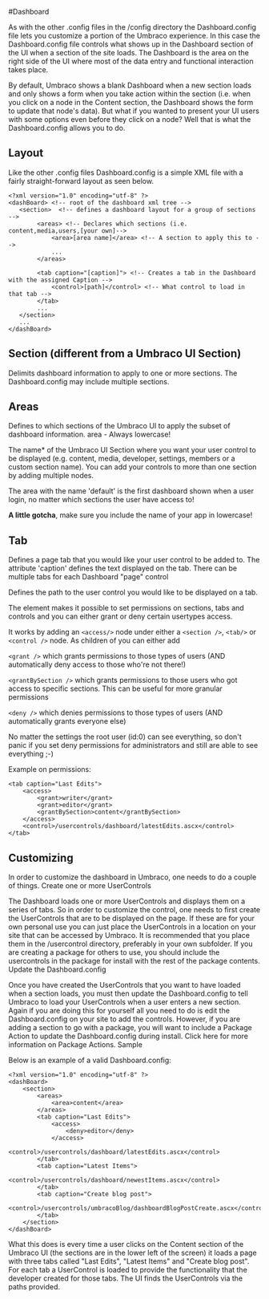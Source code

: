 #Dashboard

As with the other .config files in the /config directory the Dashboard.config file lets you customize a portion of the Umbraco experience.  In this case the Dashboard.config file controls what shows up in the Dashboard section of the UI when a section of the site loads.  The Dashboard is the area on the right side of the UI where most of the data entry and functional interaction takes place.

By default, Umbraco shows a blank Dashboard when a new section loads and only shows a form when you take action within the section (i.e. when you click on a node in the Content section, the Dashboard shows the form to update that node's data). But what if you wanted to present your UI users with some options even before they click on a node?  Well that is what the Dashboard.config allows you to do.

## Layout ##

Like the other .config files Dashboard.config is a simple XML file with a fairly straight-forward layout as seen below.

	<?xml version="1.0" encoding="utf-8" ?> 
	<dashBoard> <!-- root of the dashboard xml tree -->
	   <section>  <!-- defines a dashboard layout for a group of sections -->
	        <areas> <!-- Declares which sections (i.e. content,media,users,[your own]-->
                <area>[area name]</area> <!-- A section to apply this to -->
                ...
	        </areas>
	
	        <tab caption="[caption]"> <!-- Creates a tab in the Dashboard with the assigned Caption -->
                <control>[path]</control> <!-- What control to load in that tab -->
	        </tab>
	        ...
	   </section>
	   ...
	</dashBoard>

## Section (different from a Umbraco UI Section) ##

Delimits dashboard information to apply to one or more sections.  The Dashboard.config may include multiple sections.

## Areas ##

Defines to which sections of the Umbraco UI to apply the subset of dashboard information.
area - Always lowercase!

The name* of the Umbraco UI Section where you want your user control to be displayed (e.g. content, media, developer, settings, members or a custom section name). You can add your controls to more than one section by adding multiple <area> nodes.

The area with the name 'default' is the first dashboard shown when a user login, no matter which sections the user have access to!

**A little gotcha**, make sure you include the name of your app in lowercase! 

## Tab ##

Defines a page tab that you would like your user control to be added to. The attribute 'caption' defines the text displayed on the tab.  There can be multiple tabs for each Dashboard "page"
control

Defines the path to the user control you would like to be displayed on a tab.

The <access /> element makes it possible to set permissions on sections, tabs and controls and you can either grant or deny certain usertypes access.

It works by adding an `<access/>` node under either a `<section />`, `<tab/>` or `<control />` node. As children of <access /> you can either add

`<grant />` which grants permissions to those types of users (AND automatically deny access to those who're not there!)

`<grantBySection />` which grants permissions to those users who got access to specific sections. This can be useful for more granular permissions

`<deny />` which denies permissions to those types of users (AND automatically grants everyone else)

No matter the settings the root user (id:0) can see everything, so don't panic if you set deny permissions for administrators and still are able to see everything ;-)

Example on permissions:

	<tab caption="Last Edits">
	    <access>
            <grant>writer</grant>
            <grant>editor</grant>
            <grantBySection>content</grantBySection>
	    </access>
	    <control>/usercontrols/dashboard/latestEdits.ascx</control>
	</tab>

## Customizing ##

In order to customize the dashboard in Umbraco, one needs to do a couple of things.
Create one or more UserControls

The Dashboard loads one or more UserControls and displays them on a series of tabs.  So in order to customize the control, one needs to first create the UserControls that are to be displayed on the page.  If these are for your own personal use you can just place the UserControls in a location on your site that can be accessed by Umbraco.  It is recommended that you place them in the /usercontrol directory, preferably in your own subfolder.  If you are creating a package for others to use, you should include the usercontrols in the package for install with the rest of the package contents.
Update the Dashboard.config

Once you have created the UserControls that you want to have loaded when a section loads, you must then update the Dashboard.config to tell Umbraco to load your UserControls when a user enters a new section.  Again if you are doing this for yourself all you need to do is edit the Dashboard.config on your site to add the controls.  However, if you are adding a section to go with a package, you will want to include a Package Action to update the Dashboard.config during install.  Click here for more information on Package Actions.
Sample

Below is an example of a valid Dashboard.config:

	<?xml version="1.0" encoding="utf-8" ?> 
	<dashBoard>
	    <section>
		    <areas>
		    	<area>content</area>
		    </areas>		
		    <tab caption="Last Edits">
	            <access>
	            	<deny>editor</deny>
	            </access>
		        <control>/usercontrols/dashboard/latestEdits.ascx</control>
		    </tab>
		    <tab caption="Latest Items">
		    	<control>/usercontrols/dashboard/newestItems.ascx</control>
		    </tab>
		    <tab caption="Create blog post">
		    	<control>/usercontrols/umbracoBlog/dashboardBlogPostCreate.ascx</control>
		    </tab>
		</section>
	</dashBoard>

What this does is every time a user clicks on the Content section of the Umbraco UI (the sections are in the lower left of the screen) it loads a page with three tabs called "Last Edits", "Latest Items" and "Create blog post".  For each tab a UserControl is loaded to provide the functionality that the developer created for those tabs.  The UI finds the UserControls via the paths provided.
